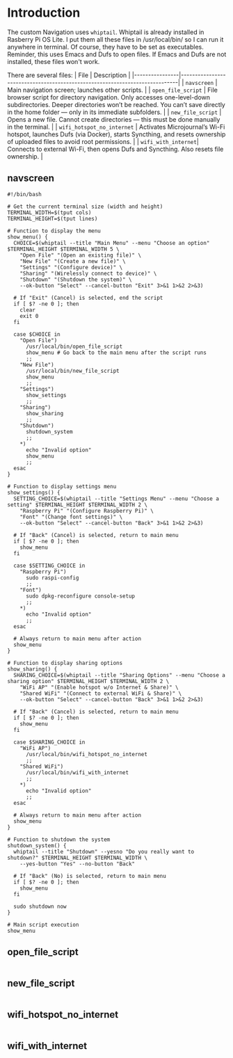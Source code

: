 # Introduction
The custom Navigation uses `whiptail`. Whiptail is already installed in Rasberry Pi OS Lite. I put them all these files in /usr/local/bin/ so I can run it anywhere in terminal. Of course, they have to be set as executables. Reminder, this uses Emacs and Dufs to open files. If Emacs and Dufs are not installed, these files won't work.

There are several files:
| File           | Description                                                                 |
|----------------|-----------------------------------------------------------------------------|
| `navscreen`    | Main navigation screen; launches other scripts.                             |
| `open_file_script`    | File browser script for directory navigation. Only accesses one-level-down subdirectories. Deeper directories won’t be reached. You can’t save directly in the home folder — only in its immediate subfolders. |
| `new_file_script`     | Opens a new file. Cannot create directories — this must be done manually in the terminal. |
| `wifi_hotspot_no_internet` | Activates Microjournal’s Wi-Fi hotspot, launches Dufs (via Docker), starts Syncthing, and resets ownership of uploaded files to avoid root permissions. |
| `wifi_with_internet`| Connects to external Wi-Fi, then opens Dufs and Syncthing. Also resets file ownership. |
## navscreen

```
#!/bin/bash

# Get the current terminal size (width and height)
TERMINAL_WIDTH=$(tput cols)
TERMINAL_HEIGHT=$(tput lines)

# Function to display the menu
show_menu() {
  CHOICE=$(whiptail --title "Main Menu" --menu "Choose an option" $TERMINAL_HEIGHT $TERMINAL_WIDTH 5 \
    "Open File" "(Open an existing file)" \
    "New File" "(Create a new file)" \
    "Settings" "(Configure device)" \
    "Sharing" "(Wirelessly connect to device)" \
    "Shutdown" "(Shutdown the system)" \
    --ok-button "Select" --cancel-button "Exit" 3>&1 1>&2 2>&3)

  # If "Exit" (Cancel) is selected, end the script
  if [ $? -ne 0 ]; then
    clear
    exit 0
  fi

  case $CHOICE in
    "Open File")
      /usr/local/bin/open_file_script
      show_menu # Go back to the main menu after the script runs
      ;;
    "New File")
      /usr/local/bin/new_file_script
      show_menu
      ;;
    "Settings")
      show_settings
      ;;
    "Sharing")
      show_sharing
      ;;
    "Shutdown")
      shutdown_system
      ;;
    *)
      echo "Invalid option"
      show_menu
      ;;
  esac
}

# Function to display settings menu
show_settings() {
  SETTING_CHOICE=$(whiptail --title "Settings Menu" --menu "Choose a setting" $TERMINAL_HEIGHT $TERMINAL_WIDTH 2 \
    "Raspberry Pi" "(Configure Raspberry Pi)" \
    "Font" "(Change font settings)" \
    --ok-button "Select" --cancel-button "Back" 3>&1 1>&2 2>&3)

  # If "Back" (Cancel) is selected, return to main menu
  if [ $? -ne 0 ]; then
    show_menu
  fi

  case $SETTING_CHOICE in
    "Raspberry Pi")
      sudo raspi-config
      ;;
    "Font")
      sudo dpkg-reconfigure console-setup
      ;;
    *)
      echo "Invalid option"
      ;;
  esac

  # Always return to main menu after action
  show_menu
}

# Function to display sharing options
show_sharing() {
  SHARING_CHOICE=$(whiptail --title "Sharing Options" --menu "Choose a sharing option" $TERMINAL_HEIGHT $TERMINAL_WIDTH 2 \
    "WiFi AP" "(Enable hotspot w/o Internet & Share)" \
    "Shared WiFi" "(Connect to external WiFi & Share)" \
    --ok-button "Select" --cancel-button "Back" 3>&1 1>&2 2>&3)

  # If "Back" (Cancel) is selected, return to main menu
  if [ $? -ne 0 ]; then
    show_menu
  fi

  case $SHARING_CHOICE in
    "WiFi AP")
      /usr/local/bin/wifi_hotspot_no_internet
      ;;
    "Shared WiFi")
      /usr/local/bin/wifi_with_internet
      ;;
    *)
      echo "Invalid option"
      ;;
  esac

  # Always return to main menu after action
  show_menu
}

# Function to shutdown the system
shutdown_system() {
  whiptail --title "Shutdown" --yesno "Do you really want to shutdown?" $TERMINAL_HEIGHT $TERMINAL_WIDTH \
    --yes-button "Yes" --no-button "Back"

  # If "Back" (No) is selected, return to main menu
  if [ $? -ne 0 ]; then
    show_menu
  fi

  sudo shutdown now
}

# Main script execution
show_menu
```

## open_file_script

```
```

## new_file_script

```
```

## wifi_hotspot_no_internet

```
```

## wifi_with_internet

```
```
